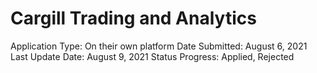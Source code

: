 # Cargill Trading and Analytics

Application Type: On their own platform
Date Submitted: August 6, 2021
Last Update Date: August 9, 2021
Status Progress: Applied, Rejected